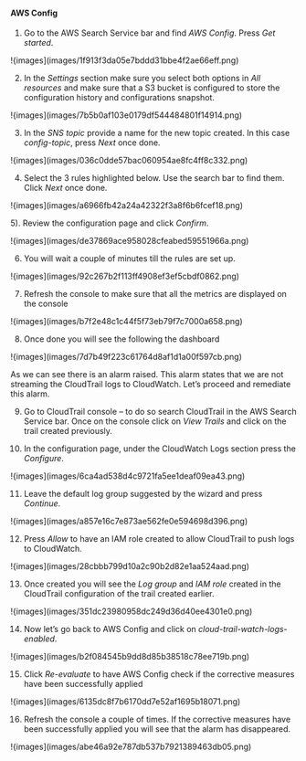 #### AWS Config

1)  Go to the AWS Search Service bar and find *AWS Config*. Press *Get started*.

!{images](images/1f913f3da05e7bddd31bbe4f2ae66eff.png)

2)  In the *Settings* section make sure you select both options in *All
    resources* and make sure that a S3 bucket is configured to store the
    configuration history and configurations snapshot.

!{images](images/7b5b0af103e0179df544484801f14914.png)

3)  In the *SNS topic* provide a name for the new topic created. In this case
    *config-topic*, press *Next* once done.

!{images](images/036c0dde57bac060954ae8fc4ff8c332.png)

4)  Select the 3 rules highlighted below. Use the search bar to find them. Click
    *Next* once done.

!{images](images/a6966fb42a24a42322f3a8f6b6fcef18.png)

5).  Review the configuration page and click *Confirm*.

!{images](images/de37869ace958028cfeabed59551966a.png)

6)  You will wait a couple of minutes till the rules are set up.

!{images](images/92c267b2f113ff4908ef3ef5cbdf0862.png)

7)  Refresh the console to make sure that all the metrics are displayed on the
    console

!{images](images/b7f2e48c1c44f5f73eb79f7c7000a658.png)

8)  Once done you will see the following the dashboard

!{images](images/7d7b49f223c61764d8af1d1a00f597cb.png)

As we can see there is an alarm raised. This alarm states that we are not
streaming the CloudTrail logs to CloudWatch. Let’s proceed and remediate this
alarm.

9)  Go to CloudTrail console – to do so search CloudTrail in the AWS Search
    Service bar. Once on the console click on *View Trails* and click on the
    trail created previously.

10)  In the configuration page, under the CloudWatch Logs section press the
    *Configure*.

!{images](images/6ca4ad538d4c9721fa5ee1deaf09ea43.png)

11)  Leave the default log group suggested by the wizard and press *Continue*.

!{images](images/a857e16c7e873ae562fe0e594698d396.png)

12)  Press *Allow* to have an IAM role created to allow CloudTrail to push logs
    to CloudWatch.

!{images](images/28cbbb799d10a2c90b2d82e1aa524aad.png)

13)  Once created you will see the *Log group* and *IAM role* created in the
    CloudTrail configuration of the trail created earlier.

!{images](images/351dc23980958dc249d36d40ee4301e0.png)

14)  Now let’s go back to AWS Config and click on
    *cloud-trail-watch-logs-enabled*.

!{images](images/b2f084545b9dd8d85b38518c78ee719b.png)

15)  Click *Re-evaluate* to have AWS Config check if the corrective measures have
    been successfully applied

!{images](images/6135dc8f7b6170dd7e52af1695b18071.png)

16)  Refresh the console a couple of times. If the corrective measures have been
    successfully applied you will see that the alarm has disappeared.

!{images](images/abe46a92e787db537b7921389463db05.png)
